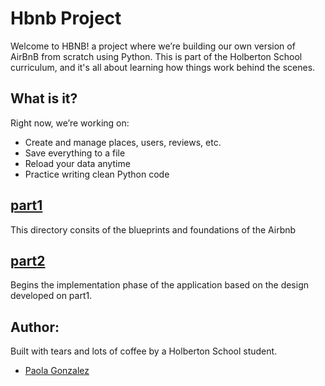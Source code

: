 # Hbnb Project
Welcome to HBNB! a project where we’re building our own version of AirBnB   from scratch  using Python. This is part of the Holberton School curriculum, and it's all about learning how things work behind the scenes.

## What is it?

Right now, we’re working on:
- Create and manage places, users, reviews, etc.
- Save everything to a file 
- Reload your data anytime
- Practice writing clean  Python code


## <a href="https://github.com/Paola-cmyk/holbertonschool-hbnb/tree/main/part1" target="_blank">**part1**</a>
This directory consits of the blueprints and foundations of the Airbnb 

## <a href="https://github.com/Paola-cmyk/holbertonschool-hbnb/tree/main/part2" target="_blank">**part2**</a>
Begins the implementation phase of the application based on the design developed on part1.

## Author:
Built with tears and lots of coffee by a Holberton School student.

- <a href="https://github.com/Paola-cmyk" target="_blank">Paola Gonzalez</a>
